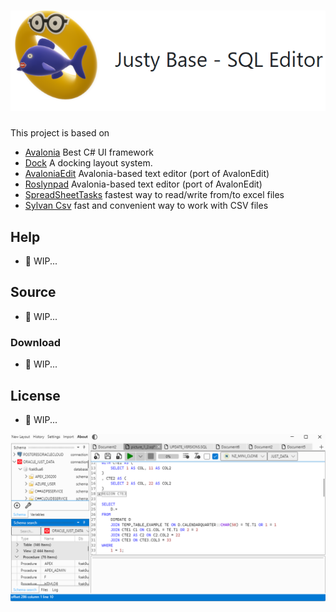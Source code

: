 # <img src="pictures/logo.png"> 

This project is based on
* [Avalonia](https://avaloniaui.net/) Best C# UI framework
* [Dock](https://github.com/wieslawsoltes/Dock) A docking layout system.
* [AvaloniaEdit](https://github.com/AvaloniaUI/AvaloniaEdit) Avalonia-based text editor (port of AvalonEdit)
* [Roslynpad](https://github.com/roslynpad/roslynpad) Avalonia-based text editor (port of AvalonEdit)
* [SpreadSheetTasks](https://github.com/KrzysztofDusko/SpreadSheetTasks) fastest way to read/write from/to excel files
* [Sylvan Csv](https://github.com/MarkPflug/Sylvan) fast and convenient way to work with CSV files

## Help
* 🚧 WIP...

## Source
* 🚧 WIP...

### Download
* 🚧 WIP...

## License
* 🚧 WIP...

<img src="pictures/main.png"> 


